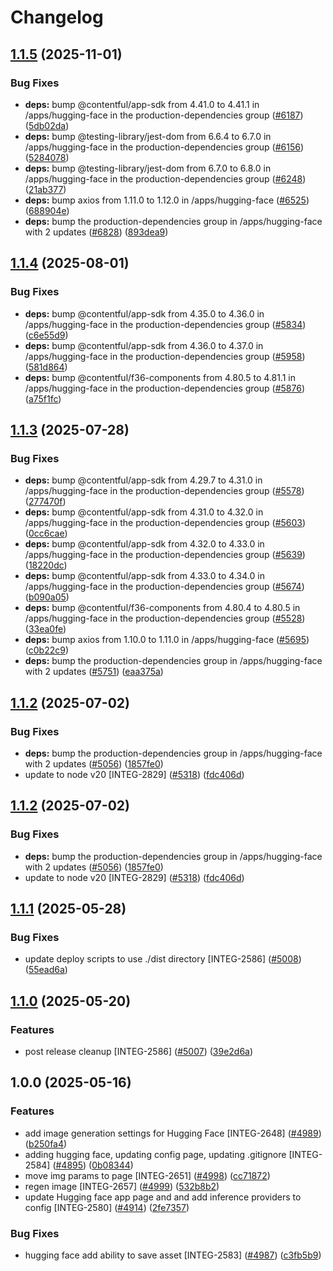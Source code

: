 # Changelog

## [1.1.5](https://github.com/contentful/marketplace-partner-apps/compare/hugging-face-v1.1.4...hugging-face-v1.1.5) (2025-11-01)


### Bug Fixes

* **deps:** bump @contentful/app-sdk from 4.41.0 to 4.41.1 in /apps/hugging-face in the production-dependencies group ([#6187](https://github.com/contentful/marketplace-partner-apps/issues/6187)) ([5db02da](https://github.com/contentful/marketplace-partner-apps/commit/5db02da4fa97b7790ff8308f292801b275b79601))
* **deps:** bump @testing-library/jest-dom from 6.6.4 to 6.7.0 in /apps/hugging-face in the production-dependencies group ([#6156](https://github.com/contentful/marketplace-partner-apps/issues/6156)) ([5284078](https://github.com/contentful/marketplace-partner-apps/commit/52840785b067b6318dda430273d9a1e8bb0aae9b))
* **deps:** bump @testing-library/jest-dom from 6.7.0 to 6.8.0 in /apps/hugging-face in the production-dependencies group ([#6248](https://github.com/contentful/marketplace-partner-apps/issues/6248)) ([21ab377](https://github.com/contentful/marketplace-partner-apps/commit/21ab377327be11fe509fae192a97965e30be678e))
* **deps:** bump axios from 1.11.0 to 1.12.0 in /apps/hugging-face ([#6525](https://github.com/contentful/marketplace-partner-apps/issues/6525)) ([688904e](https://github.com/contentful/marketplace-partner-apps/commit/688904e0178db8495ce1e8ab54463fc1e11298e3))
* **deps:** bump the production-dependencies group in /apps/hugging-face with 2 updates ([#6828](https://github.com/contentful/marketplace-partner-apps/issues/6828)) ([893dea9](https://github.com/contentful/marketplace-partner-apps/commit/893dea918b0d37b79fe6ee038996d624a5af142b))

## [1.1.4](https://github.com/contentful/marketplace-partner-apps/compare/hugging-face-v1.1.3...hugging-face-v1.1.4) (2025-08-01)


### Bug Fixes

* **deps:** bump @contentful/app-sdk from 4.35.0 to 4.36.0 in /apps/hugging-face in the production-dependencies group ([#5834](https://github.com/contentful/marketplace-partner-apps/issues/5834)) ([c6e55d9](https://github.com/contentful/marketplace-partner-apps/commit/c6e55d9aa74790ca5b83ace872c7358ed74f979e))
* **deps:** bump @contentful/app-sdk from 4.36.0 to 4.37.0 in /apps/hugging-face in the production-dependencies group ([#5958](https://github.com/contentful/marketplace-partner-apps/issues/5958)) ([581d864](https://github.com/contentful/marketplace-partner-apps/commit/581d864f595de1b169d3c9bd213e762f844a9f69))
* **deps:** bump @contentful/f36-components from 4.80.5 to 4.81.1 in /apps/hugging-face in the production-dependencies group ([#5876](https://github.com/contentful/marketplace-partner-apps/issues/5876)) ([a75f1fc](https://github.com/contentful/marketplace-partner-apps/commit/a75f1fc8c4c09bed8d7565b7832f5c687efbbe70))

## [1.1.3](https://github.com/contentful/marketplace-partner-apps/compare/hugging-face-v1.1.2...hugging-face-v1.1.3) (2025-07-28)


### Bug Fixes

* **deps:** bump @contentful/app-sdk from 4.29.7 to 4.31.0 in /apps/hugging-face in the production-dependencies group ([#5578](https://github.com/contentful/marketplace-partner-apps/issues/5578)) ([277470f](https://github.com/contentful/marketplace-partner-apps/commit/277470f0a8731914ca0711c3e7206ddc08699330))
* **deps:** bump @contentful/app-sdk from 4.31.0 to 4.32.0 in /apps/hugging-face in the production-dependencies group ([#5603](https://github.com/contentful/marketplace-partner-apps/issues/5603)) ([0cc6cae](https://github.com/contentful/marketplace-partner-apps/commit/0cc6caed609cb34e2271bee2edf038698003b68a))
* **deps:** bump @contentful/app-sdk from 4.32.0 to 4.33.0 in /apps/hugging-face in the production-dependencies group ([#5639](https://github.com/contentful/marketplace-partner-apps/issues/5639)) ([18220dc](https://github.com/contentful/marketplace-partner-apps/commit/18220dce98c240df4100e4f40c9f0ce397f9cfd8))
* **deps:** bump @contentful/app-sdk from 4.33.0 to 4.34.0 in /apps/hugging-face in the production-dependencies group ([#5674](https://github.com/contentful/marketplace-partner-apps/issues/5674)) ([b090a05](https://github.com/contentful/marketplace-partner-apps/commit/b090a0569c67375eff1484b5eccca6728005b2e1))
* **deps:** bump @contentful/f36-components from 4.80.4 to 4.80.5 in /apps/hugging-face in the production-dependencies group ([#5528](https://github.com/contentful/marketplace-partner-apps/issues/5528)) ([33ea0fe](https://github.com/contentful/marketplace-partner-apps/commit/33ea0fe1126ae1a29c3b06e7abdcf14581fd37b2))
* **deps:** bump axios from 1.10.0 to 1.11.0 in /apps/hugging-face ([#5695](https://github.com/contentful/marketplace-partner-apps/issues/5695)) ([c0b22c9](https://github.com/contentful/marketplace-partner-apps/commit/c0b22c90176f926352d09eb5f7f57f3cc52d9165))
* **deps:** bump the production-dependencies group in /apps/hugging-face with 2 updates ([#5751](https://github.com/contentful/marketplace-partner-apps/issues/5751)) ([eaa375a](https://github.com/contentful/marketplace-partner-apps/commit/eaa375a19755081430cbb83e03a8ff1f0f584e62))

## [1.1.2](https://github.com/contentful/marketplace-partner-apps/compare/hugging-face-v1.1.1...hugging-face-v1.1.2) (2025-07-02)


### Bug Fixes

* **deps:** bump the production-dependencies group in /apps/hugging-face with 2 updates ([#5056](https://github.com/contentful/marketplace-partner-apps/issues/5056)) ([1857fe0](https://github.com/contentful/marketplace-partner-apps/commit/1857fe0bf30190cf4080e0dd8dc1d24eb2db2573))
* update to node v20 [INTEG-2829] ([#5318](https://github.com/contentful/marketplace-partner-apps/issues/5318)) ([fdc406d](https://github.com/contentful/marketplace-partner-apps/commit/fdc406d9328bc6279abb658dcf5a1bf28795a449))

## [1.1.2](https://github.com/contentful/marketplace-partner-apps/compare/hugging-face-v1.1.1...hugging-face-v1.1.2) (2025-07-02)


### Bug Fixes

* **deps:** bump the production-dependencies group in /apps/hugging-face with 2 updates ([#5056](https://github.com/contentful/marketplace-partner-apps/issues/5056)) ([1857fe0](https://github.com/contentful/marketplace-partner-apps/commit/1857fe0bf30190cf4080e0dd8dc1d24eb2db2573))
* update to node v20 [INTEG-2829] ([#5318](https://github.com/contentful/marketplace-partner-apps/issues/5318)) ([fdc406d](https://github.com/contentful/marketplace-partner-apps/commit/fdc406d9328bc6279abb658dcf5a1bf28795a449))

## [1.1.1](https://github.com/contentful/marketplace-partner-apps/compare/hugging-face-v1.1.0...hugging-face-v1.1.1) (2025-05-28)


### Bug Fixes

* update deploy scripts to use ./dist directory [INTEG-2586] ([#5008](https://github.com/contentful/marketplace-partner-apps/issues/5008)) ([55ead6a](https://github.com/contentful/marketplace-partner-apps/commit/55ead6aefd5d116d3d09a6fad558a736a366b97d))

## [1.1.0](https://github.com/contentful/marketplace-partner-apps/compare/hugging-face-v1.0.0...hugging-face-v1.1.0) (2025-05-20)


### Features

* post release cleanup [INTEG-2586] ([#5007](https://github.com/contentful/marketplace-partner-apps/issues/5007)) ([39e2d6a](https://github.com/contentful/marketplace-partner-apps/commit/39e2d6a69db8201fa846fba271ba4dc7eefae0d9))

## 1.0.0 (2025-05-16)


### Features

* add image generation settings for Hugging Face [INTEG-2648] ([#4989](https://github.com/contentful/marketplace-partner-apps/issues/4989)) ([b250fa4](https://github.com/contentful/marketplace-partner-apps/commit/b250fa4ca962c944ba0c16a3938afea62a1a8166))
* adding hugging face, updating config page, updating .gitignore [INTEG-2584] ([#4895](https://github.com/contentful/marketplace-partner-apps/issues/4895)) ([0b08344](https://github.com/contentful/marketplace-partner-apps/commit/0b083445b59bdc7a1cfbbade46d586739262fe84))
* move img params to page [INTEG-2651]  ([#4998](https://github.com/contentful/marketplace-partner-apps/issues/4998)) ([cc71872](https://github.com/contentful/marketplace-partner-apps/commit/cc71872a151105c158b5d2779de8f58eb6052936))
* regen image [INTEG-2657] ([#4999](https://github.com/contentful/marketplace-partner-apps/issues/4999)) ([532b8b2](https://github.com/contentful/marketplace-partner-apps/commit/532b8b29b8941165ca182b9cbe4d753adfef23e7))
* update Hugging face app page and and add inference providers to config [INTEG-2580] ([#4914](https://github.com/contentful/marketplace-partner-apps/issues/4914)) ([2fe7357](https://github.com/contentful/marketplace-partner-apps/commit/2fe7357d164909e70b7987112d782793dfadf6d2))


### Bug Fixes

* hugging face add ability to save asset [INTEG-2583] ([#4987](https://github.com/contentful/marketplace-partner-apps/issues/4987)) ([c3fb5b9](https://github.com/contentful/marketplace-partner-apps/commit/c3fb5b9634a22c9b477d98418bb213db3fd5cafc))
